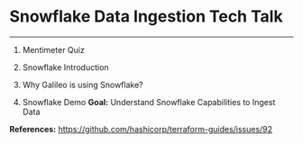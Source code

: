 # **Snowflake Data Ingestion Tech Talk**
---

1. Mentimeter Quiz
2. Snowflake Introduction
3. Why Galileo is using Snowflake?  

4. Snowflake Demo
**Goal:**
Understand Snowflake Capabilities to Ingest Data


**References:**
https://github.com/hashicorp/terraform-guides/issues/92